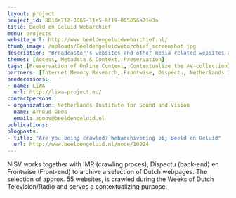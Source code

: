 ```yaml
---
layout: project
project_id: 8018e712-3065-11e5-8f19-005056a71e3a
title: Beeld en Geluid Webarchief
menu: projects
website_url: http://www.beeldengeluidwebarchief.nl/
thumb_image: /uploads/Beeldengeluidwebarchief_screenshot.jpg
description: "Broadcaster's websites and other media related websites are archived and presented in Sound and Visions webarchive"
themes: [Access, Metadata & Context, Preservation]
tags: [Preservation of Online Content, Contextualize the AV-collection]
partners: [Internet Memory Research, Frontwise, Dispectu, Netherlands Institute for Sound and Vision]
predecessors: 
- name: LiWA
  url: http://liwa-project.eu/
contactpersons: 
- organization: Netherlands Institute for Sound and Vision
  name: Arnoud Goos
  email: agoos@beeldengeluid.nl
publications: 
blogposts: 
- title: "Are you being crawled? Webarchivering bij Beeld en Geluid"
  url: http://www.beeldengeluid.nl/node/10024
---
```


NISV works together with IMR (crawling proces), Dispectu (back-end) en Frontwise (Front-end) to archive a selection of Dutch webpages. The selection of approx. 55 websites, is crawled during the Weeks of Dutch Television/Radio and serves a contextualizing purpose.
